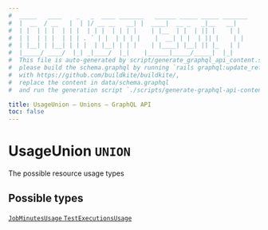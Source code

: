 ```yaml
---
#  _____   ____    _   _  ____ _______   ______ _____ _____ _______
#  |  __  / __   |  | |/ __ __   __| |  ____|  __ _   _|__   __|
#  | |  | | |  | | |  | | |  | | | |    | |__  | |  | || |    | |
#  | |  | | |  | | | . ` | |  | | | |    |  __| | |  | || |    | |
#  | |__| | |__| | | |  | |__| | | |    | |____| |__| || |_   | |
#  |_____/ ____/  |_| _|____/  |_|    |______|_____/_____|  |_|
#  This file is auto-generated by script/generate_graphql_api_content.sh,
#  please build the schema.graphql by running `rails graphql:update_reference_schema`
#  with https://github.com/buildkite/buildkite/,
#  replace the content in data/schema.graphql
#  and run the generation script `./scripts/generate-graphql-api-content.sh`.

title: UsageUnion – Unions – GraphQL API
toc: false
---
```

<!-- vale off -->
<h1 class="has-pills">
  UsageUnion
  <span data-algolia-exclude><span class="pill pill--union pill--normal-case pill--large"><code>UNION</code></span></span>
</h1>
<!-- vale on -->


The possible resource usage types







<h2 data-algolia-exclude>Possible types</h2>
<div><a href="/docs/apis/graphql/schemas/object/jobminutesusage" class="pill pill--object pill--normal-case pill--large" title="Go to OBJECT JobMinutesUsage">
  <code>JobMinutesUsage</code>
</a>
<a href="/docs/apis/graphql/schemas/object/testexecutionsusage" class="pill pill--object pill--normal-case pill--large" title="Go to OBJECT TestExecutionsUsage">
  <code>TestExecutionsUsage</code>
</a>
</div>
